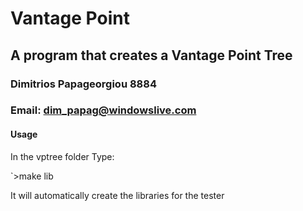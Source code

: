 # Vantage Point

## A program that creates a Vantage Point Tree

### Dimitrios Papageorgiou 8884

### Email: dim_papag@windowslive.com

#### Usage

In the vptree folder Type:

`>make lib


It will automatically create the libraries for the tester

